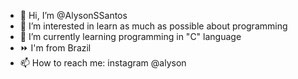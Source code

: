 - 👋 Hi, I’m @AlysonSSantos 
- 👀 I’m interested in learn as much as possible about programming
- 🌱 I’m currently learning programming in "C" language
- ⏩ I'm from Brazil
- 📫 How to reach me: instagram @alyson
